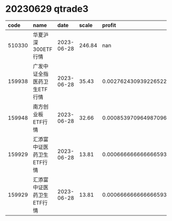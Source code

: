 
# 20230629 qtrade3
 | code | name | date | scale | profit | pattern | success_rate | success_cnt | fund_cnt | 
 | :----- | :----- | :----- | :----- | :----- | :----- | :----- | :----- | :----- | 
 | 510330 | 华夏沪深300ETF行情 | 2023-06-28 | 246.84 | nan | 1100001*** | 0.875 | 21 | 24 | 
 | 159938 | 广发中证全指医药卫生ETF行情 | 2023-06-28 | 35.43 | 0.002762430939226522 | 0100001*** | 0.8571428571428571 | 12 | 14 | 
 | 159948 | 南方创业板ETF行情 | 2023-06-28 | 32.66 | 0.0008539709649870963 | 01001011** | 0.8333333333333334 | 10 | 12 | 
 | 159929 | 汇添富中证医药卫生ETF行情 | 2023-06-28 | 13.81 | 0.0006666666666665932 | 0100001*** | 0.875 | 14 | 16 | 
 | 159929 | 汇添富中证医药卫生ETF行情 | 2023-06-28 | 13.81 | 0.0006666666666665932 | 01000011** | 0.8333333333333334 | 10 | 12 | 
